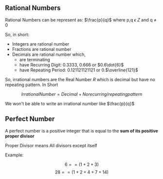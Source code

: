 ## Rational Numbers
Rational Numbers can be represent as: 
$\frac{p}{q}$ where p,q $\epsilon$ $Z$ and q $\neq$ 0

So, in short: 

* Integers are rational number
* Fractions are rational number
* Decimals are rational number which,
    * are terminating
    * have Recurring Digit: 0.3333, 0.666 or $0.6\dot{6}$
    * have Repeating Period: 0.121121121121 or 0.$\overline{121}$


So, irrational numbers are the Real Number $R$ which is decimal but have no repeating pattern. In Short

$$
Irrational Number = Decimal + No recurring/repeating pattern
$$

We won't be able to write an irrational number like $\frac{p}{q}$

## Perfect Number

A perfect number is a positive integer that is equal to the **sum of its positive proper divisor**

Proper Divisor means All divisors except itself

Example:

$$
6 == (1+2+3)
$$
$$
28 == (1+2+4+7+14)
$$
